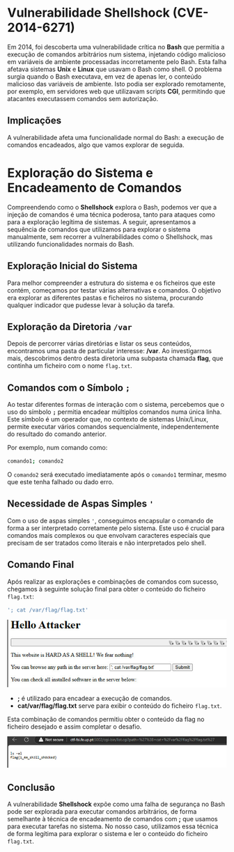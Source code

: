 # Vulnerabilidade Shellshock (CVE-2014-6271)

Em 2014, foi descoberta uma vulnerabilidade crítica no **Bash** que permitia a execução de comandos arbitrários num sistema, injetando código malicioso em variáveis de ambiente processadas incorretamente pelo Bash. Esta falha afetava sistemas **Unix** e **Linux** que usavam o Bash como shell. O problema surgia quando o Bash executava, em vez de apenas ler, o conteúdo malicioso das variáveis de ambiente. Isto podia ser explorado remotamente, por exemplo, em servidores web que utilizavam scripts **CGI**, permitindo que atacantes executassem comandos sem autorização.

## Implicações

A vulnerabilidade afeta uma funcionalidade normal do Bash: a execução de comandos encadeados, algo que vamos explorar de seguida.



# Exploração do Sistema e Encadeamento de Comandos

Compreendendo como o **Shellshock** explora o Bash, podemos ver que a injeção de comandos é uma técnica poderosa, tanto para ataques como para a exploração legítima de sistemas. A seguir, apresentamos a sequência de comandos que utilizamos para explorar o sistema manualmente, sem recorrer a vulnerabilidades como o Shellshock, mas utilizando funcionalidades normais do Bash.



## Exploração Inicial do Sistema

Para melhor compreender a estrutura do sistema e os ficheiros que este contém, começamos por testar várias alternativas e comandos. O objetivo era explorar as diferentes pastas e ficheiros no sistema, procurando qualquer indicador que pudesse levar à solução da tarefa.



## Exploração da Diretoria `/var`

Depois de percorrer várias diretórias e listar os seus conteúdos, encontramos uma pasta de particular interesse: **/var**. Ao investigarmos mais, descobrimos dentro desta diretoria uma subpasta chamada **flag**, que continha um ficheiro com o nome `flag.txt`.



## Comandos com o Símbolo `;`

Ao testar diferentes formas de interação com o sistema, percebemos que o uso do símbolo **`;`** permitia encadear múltiplos comandos numa única linha. Este símbolo é um operador que, no contexto de sistemas Unix/Linux, permite executar vários comandos sequencialmente, independentemente do resultado do comando anterior.

Por exemplo, num comando como:

```bash
comando1; comando2

```

O `comando2` será executado imediatamente após o `comando1` terminar, mesmo que este tenha falhado ou dado erro.


## Necessidade de Aspas Simples `'`

Com o uso de aspas simples `'`, conseguimos encapsular o comando de forma a ser interpretado corretamente pelo sistema. Este uso é crucial para comandos mais complexos ou que envolvam caracteres especiais que precisam de ser tratados como literais e não interpretados pelo shell.



## Comando Final

Após realizar as explorações e combinações de comandos com sucesso, chegamos à seguinte solução final para obter o conteúdo do ficheiro `flag.txt`:

```bash
'; cat /var/flag/flag.txt'
```

![exploit](docs/images/exploit.jpeg)

- **;** é utilizado para encadear a execução de comandos.
- **cat/var/flag/flag.txt** serve para exibir o conteúdo do ficheiro `flag.txt`.

Esta combinação de comandos permitiu obter o conteúdo da flag no ficheiro desejado e assim completar o desafio.

![exploit](docs/images/flag.jpeg)

## Conclusão

A vulnerabilidade **Shellshock** expõe como uma falha de segurança no Bash pode ser explorada para executar comandos arbitrários, de forma semelhante à técnica de encadeamento de comandos com **;** que usamos para executar tarefas no sistema. No nosso caso, utilizamos essa técnica de forma legítima para explorar o sistema e ler o conteúdo do ficheiro `flag.txt`.
